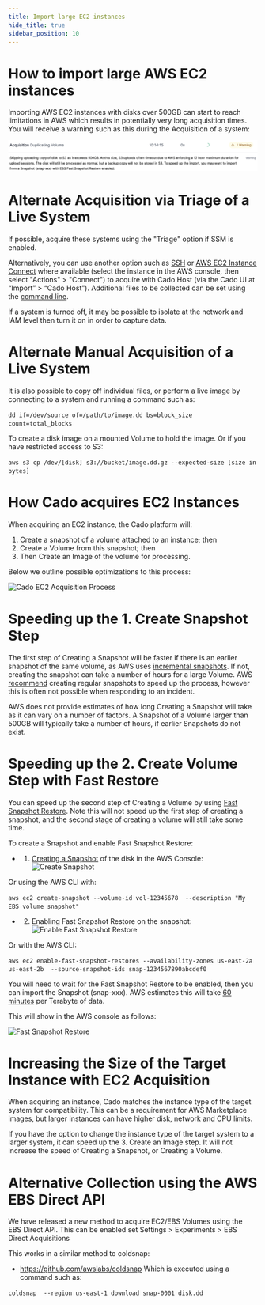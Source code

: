 ```yaml
---
title: Import large EC2 instances
hide_title: true
sidebar_position: 10
---
```


# How to import large AWS EC2 instances

Importing AWS EC2 instances with disks over 500GB can start to reach limitations in AWS which results in potentially very long acquisition times. You will receive a warning such as this during the Acquisition of a system:

![Large EC2 Import Warning](/img/large-disk-warning.png)

# Alternate Acquisition via Triage of a Live System
If possible, acquire these systems using the "Triage" option if SSM is enabled.

Alternatively, you can use another option such as [SSH](https://docs.aws.amazon.com/AWSEC2/latest/UserGuide/connect-linux-inst-ssh.html) or [AWS EC2 Instance Connect](https://docs.aws.amazon.com/AWSEC2/latest/UserGuide/ec2-instance-connect-methods.html) where available (select the instance in the AWS console, then select "Actions" > "Connect") to acquire with Cado Host (via the Cado UI at “Import” > “Cado Host”). Additional files to be collected can be set using the [command line](https://docs.cadosecurity.com/cado-host/cli).

If a system is turned off, it may be possible to isolate at the network and IAM level then turn it on in order to capture data. 

# Alternate Manual Acquisition of a Live System
It is also possible to copy off individual files, or perform a live image by connecting to a system and running a command such as:

```dd if=/dev/source of=/path/to/image.dd bs=block_size count=total_blocks```

To create a disk image on a mounted Volume to hold the image.
Or if you have restricted access to S3:

```aws s3 cp /dev/[disk] s3://bucket/image.dd.gz --expected-size [size in bytes]```


# How Cado acquires EC2 Instances
When acquiring an EC2 instance, the Cado platform will:
1. Create a snapshot of a volume attached to an instance; then
2. Create a Volume from this snapshot; then
3. Then Create an Image of the volume for processing.

Below we outline possible optimizations to this process:

![Cado EC2 Acquisition Process](/img/snapshot-steps.png)

# Speeding up the 1. Create Snapshot Step
The first step of Creating a Snapshot will be faster if there is an earlier snapshot of the same volume, as AWS uses [incremental snapshots](https://docs.aws.amazon.com/ebs/latest/userguide/ebs-snapshots.html#how_snapshots_work). If not, creating the snapshot can take a number of hours for a large Volume. AWS [recommend](https://repost.aws/knowledge-center/ebs-incremental-snapshot-creation-slow) creating regular snapshots to speed up the process, however this is often not possible when responding to an incident.

AWS does not provide estimates of how long Creating a Snapshot will take as it can vary on a number of factors. A Snapshot of a Volume larger than 500GB will typically take a number of hours, if earlier Snapshots do not exist.

# Speeding up the 2. Create Volume Step with Fast Restore
You can speed up the second step of Creating a Volume by using [Fast Snapshot Restore](https://docs.aws.amazon.com/ebs/latest/userguide/ebs-fast-snapshot-restore.html). Note this will not speed up the first step of creating a snapshot, and the second stage of creating a volume will still take some time.

To create a Snapshot and enable Fast Snapshot Restore:

* 1. [Creating a Snapshot](https://docs.aws.amazon.com/ebs/latest/userguide/ebs-creating-snapshot.html) of the disk in the AWS Console:
![Create Snapshot](/img/createsnap.png)

Or using the AWS CLI with:

```aws ec2 create-snapshot --volume-id vol-12345678  --description "My EBS volume snapshot"```


* 2. Enabling Fast Snapshot Restore on the snapshot:
![Enable Fast Snapshot Restore](/img/fast-restore.png)

Or with the AWS CLI:

```aws ec2 enable-fast-snapshot-restores --availability-zones us-east-2a us-east-2b  --source-snapshot-ids snap-1234567890abcdef0```

You will need to wait for the Fast Snapshot Restore to be enabled, then you can import the Snapshot (snap-xxx). AWS estimates this will take [60 minutes](https://docs.aws.amazon.com/ebs/latest/userguide/ebs-fast-snapshot-restore.html#:~:text=View%20the%20fast%20snapshot%20restore%20state%20for%20a%20snapshot,-Fast%20snapshot%20restore&text=optimizing%20%E2%80%94%20Fast%20snapshot%20restore%20is,performance%20benefit%20when%20restoring%20volumes.) per Terabyte of data.

This will show in the AWS console as follows:

![Fast Snapshot Restore](/img/fast-restore-enabled.png)


# Increasing the Size of the Target Instance with EC2 Acquisition

When acquiring an instance, Cado matches the instance type of the target system for compatibility. This can be a requirement for AWS Marketplace images, but larger instances can have higher disk, network and CPU limits.

If you have the option to change the instance type of the target system to a larger system, it can speed up the 3. Create an Image step. It will not increase the speed of Creating a Snapshot, or Creating a Volume.

# Alternative Collection using the AWS EBS Direct API

We have released a new method to acquire EC2/EBS Volumes using the EBS Direct API.
This can be enabled set Settings > Experiments > EBS Direct Acquisitions

This works in a similar method to coldsnap:
* https://github.com/awslabs/coldsnap
Which is executed using a command such as:

```coldsnap  --region us-east-1 download snap-0001 disk.dd```
